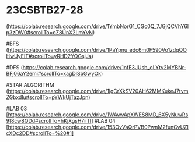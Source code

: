 # 23CSBTB27-28

(https://colab.research.google.com/drive/1YmbNorG1_CGc0Q_7JGjQCVhY6lp3zDW0#scrollTo=oZ8UnX2LmYvN)

#BFS
(https://colab.research.google.com/drive/1PaYpnu_edc6m0F590Vo1zdqQOHwUyEIT#scrollTo=yRHD2YOGsjJa)

#DFS
(https://colab.research.google.com/drive/1nfE3JUsb_oLYtv2MYBNr-BFj06aY2emi#scrollTo=xagDlSbGwyOk)

#STAR ALGORITHM
(https://colab.research.google.com/drive/1lgCrXkSV20AH62MMKukeJ7tvmZGbxdlu#scrollTo=pYWkUjTazJpn)

#LAB 03
[https://colab.research.google.com/drive/1WAwvApXWES8MD_6X5yNuwRs9t8cw8QDd#scrollTo=hKjXgsH7iiTl]
#LAB 04
[https://colab.research.google.com/drive/153OvVaQrPVB0PwnM2funCvUZlcXDc2DD#scrollTo=%20#1]
